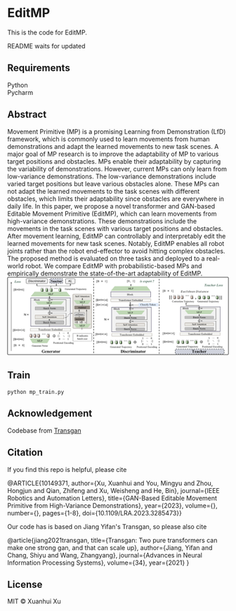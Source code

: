 # EditMP

This is the code for EditMP.

README waits for updated

## Requirements
Python<br>
Pycharm<br>




## Abstract
Movement Primitive (MP) is a promising Learning from Demonstration (LfD) framework, which is commonly used to learn movements from human demonstrations and adapt the learned movements to new task scenes. A major goal of MP research is to improve the adaptability of MP to various target positions and obstacles. MPs enable their adaptability by capturing the variability of demonstrations. However, current MPs can only learn from low-variance demonstrations. The low-variance demonstrations include varied target positions but leave various obstacles alone. These MPs can not adapt the learned movements to the task scenes with different obstacles, which limits their adaptability since obstacles are everywhere in daily life. In this paper, we propose a novel transformer and GAN-based Editable Movement Primitive (EditMP), which can learn movements from high-variance demonstrations. These demonstrations include the movements in the task scenes with various target positions and obstacles. After movement learning, EditMP can controllably and interpretably edit the learned movements for new task scenes. Notably, EditMP enables all robot joints rather than the robot end-effector to avoid hitting complex obstacles. The proposed method is evaluated on three tasks and deployed to a real-world robot. We compare EditMP with probabilistic-based MPs and empirically demonstrate the state-of-the-art adaptability of EditMP.
![EditMP](assets/EditMPs_v1.png)

## Train
```
python mp_train.py 
```
## Acknowledgement
Codebase from [Transgan](https://github.com/VITA-Group/Transgan)
## Citation

If you find this repo is helpful, please cite<br>

@ARTICLE{10149371,
  author={Xu, Xuanhui and You, Mingyu and Zhou, Hongjun and Qian, Zhifeng and Xu, Weisheng and He, Bin},
  journal={IEEE Robotics and Automation Letters}, 
  title={GAN-Based Editable Movement Primitive from High-Variance Demonstrations}, 
  year={2023},
  volume={},
  number={},
  pages={1-8},
  doi={10.1109/LRA.2023.3285473}}
  
Our code has is based on Jiang Yifan's Transgan, so please also cite<br>

@article{jiang2021transgan,
  title={Transgan: Two pure transformers can make one strong gan, and that can scale up},
  author={Jiang, Yifan and Chang, Shiyu and Wang, Zhangyang},
  journal={Advances in Neural Information Processing Systems},
  volume={34},
  year={2021}
}

## License

MIT © Xuanhui Xu
